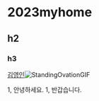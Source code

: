# 2023myhome
## h2
### h3

[김영인](https://github.com/youngout-kim)![StandingOvationGIF](https://user-images.githubusercontent.com/124851972/219558688-17dcef6b-622f-4374-96fb-6c858c488d7a.gif)

1, 안녕하세요.
1, 반갑습니다.
